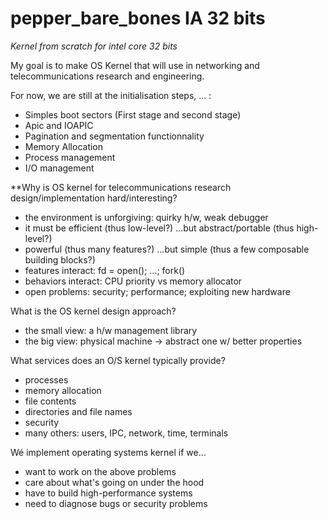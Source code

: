 # pepper_bare_bones IA 32 bits


*Kernel from scratch for intel core 32 bits*

My goal is to make OS Kernel that will use in networking and telecommunications research and engineering.


For now, we are still at the initialisation steps, ... :

- Simples boot sectors (First stage and second stage)
- Apic and IOAPIC
- Pagination and segmentation functionnality
- Memory Allocation
- Process management
- I/O management





**Why is OS kernel for telecommunications research design/implementation hard/interesting?
  * the environment is unforgiving: quirky h/w, weak debugger
  * it must be efficient (thus low-level?)
  ...but abstract/portable (thus high-level?)
  * powerful (thus many features?)
  ...but simple (thus a few composable building blocks?)
  * features interact: fd = open(); ...; fork()
  * behaviors interact: CPU priority vs memory allocator
  * open problems: security; performance; exploiting new hardware


 What is the OS kernel design approach?
  * the small view: a h/w management library
  * the big view: physical machine -> abstract one w/ better properties


What services does an O/S kernel typically provide?
  * processes
  * memory allocation
  * file contents
  * directories and file names
  * security
  * many others: users, IPC, network, time, terminals


Wé implement operating systems kernel if we...
  * want to work on the above problems
  * care about what's going on under the hood
  * have to build high-performance systems
  * need to diagnose bugs or security problems
